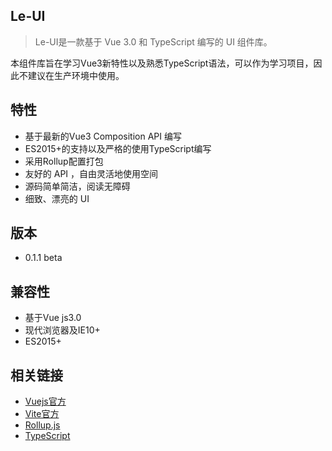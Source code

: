 ## Le-UI

> Le-UI是一款基于 Vue 3.0 和 TypeScript 编写的 UI 组件库。

本组件库旨在学习Vue3新特性以及熟悉TypeScript语法，可以作为学习项目，因此不建议在生产环境中使用。

## 特性
* 基于最新的Vue3 Composition API 编写
* ES2015+的支持以及严格的使用TypeScript编写
* 采用Rollup配置打包
* 友好的 API ，自由灵活地使用空间
* 源码简单简洁，阅读无障碍
* 细致、漂亮的 UI

## 版本
* 0.1.1 beta

## 兼容性
* 基于Vue js3.0
* 现代浏览器及IE10+
* ES2015+

## 相关链接
* [Vuejs官方](https://cn.vuejs.org/index.html)
* [Vite官方](https://github.com/vitejs/vite)
* [Rollup.js](https://www.rollupjs.com/)
* [TypeScript](https://www.typescriptlang.org/)
